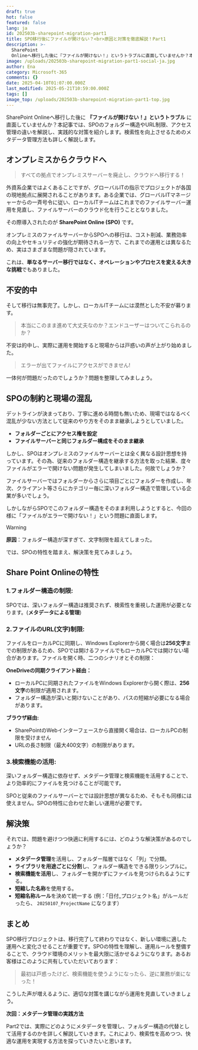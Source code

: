 ```yaml
---
draft: true
hot: false
featured: false
lang: ja
id: 202503b-sharepoint-migration-part1
title: SPO移行後にファイルが開けない？<br>原因と対策を徹底解説！Part1
description: >-
  SharePoint
  Onlineへ移行した後に『ファイルが開けない！』というトラブルに直面していませんか？本記事では、SPOのフォルダー構造やURL制限、アクセス管理の違いを解説し、実践的な対策を紹介します。検索性を向上させるためのメタデータ管理方法も詳しく解説！ 
image: /uploads/202503b-sharepoint-migration-part1-social-ja.jpg
author: Ena
category: Microsoft-365
comments: {}
date: 2025-04-10T01:07:00.000Z
last_modified: 2025-05-21T10:59:00.000Z
tags: []
image_top: /uploads/202503b-sharepoint-migration-part1-top.jpg
---
```

SharePoint Onlineへ移行した後に **『ファイルが開けない！』というトラブル** に直面していませんか？本記事では、SPOのフォルダー構造やURL制限、アクセス管理の違いを解説し、実践的な対策を紹介します。検索性を向上させるためのメタデータ管理方法も詳しく解説します。

<!--more-->

## オンプレミスからクラウドへ

> すべての拠点でオンプレミスサーバーを廃止し、クラウドへ移行する！

外資系企業ではよくあることですが、グローバルITの指示でプロジェクトが各国の現地拠点に展開されることがあります。ある企業では、グローバルITマネージャーからの一斉号令に従い、ローカルITチームはこれまでのファイルサーバー運用を見直し、ファイルサーバーのクラウド化を行うこととなりました。

その際導入されたのが **SharePoint Online (SPO)** です。

オンプレミスのファイルサーバーからSPOへの移行は、コスト削減、業務効率の向上やセキュリティの強化が期待される一方で、これまでの運用とは異なるため、実はさまざまな問題が隠されています。<br>

これは、**単なるサーバー移行ではなく、オペレーションやプロセスを変える大きな挑戦**でもありました。

## 不安的中 

そして移行は無事完了。しかし、ローカルITチームには漠然とした不安が募ります。

> 本当にこのまま進めて大丈夫なのか？エンドユーザーはついてこられるのか？

不安は的中し、実際に運用を開始すると現場からは戸惑いの声が上がり始めました。

> エラーが出てファイルにアクセスができません!

一体何が問題だったのでしょうか？問題を整理してみましょう。


## SPOの制約と現場の混乱 
デットラインが決まっており、丁寧に進める時間も無いため、現場ではなるべく混乱が少ない方法として従来のやり方をそのまま継承しようとしていました。

* **フォルダーごとにアクセス権を設定**
* **ファイルサーバーと同じフォルダー構成をそのまま継承**

しかし、SPOはオンプレミスのファイルサーバーとは全く異なる設計思想を持っています。その為、従来のフォルダー構造を継承する方法を取った結果、度々ファイルがエラーで開けない問題が発生してしまいました。何故でしょうか？ 

ファイルサーバーではフォルダーからさらに項目ごとにフォルダーを作成し、年次、クライアント等さらにカテゴリー毎に深いフォルダー構造で管理している企業が多いでしょう。

しかしながらSPOでこのフォルダー構造をそのまま利用しようとすると、今回の様に「ファイルがエラーで開けない！」という問題に直面します。

> [!WARNING]
> **原因**：フォルダー構造が深すぎて、文字制限を超えてしまった。

では、SPOの特性を踏まえ、解決策を見てみましょう。

## Share Point Onlineの特性
### 1.フォルダー構造の制限:
SPOでは、深いフォルダー構造は推奨されず、検索性を重視した運用が必要となります。(**メタデータによる管理**) 

### 2.ファイルのURL(文字)制限:
ファイルをローカルPCに同期し、Windows Explorerから開く場合は**256文字**までの制限があるため、SPOでは開けるファイルでもローカルPCでは開けない場合があります。ファイルを開く時、二つのシナリオとその制限：

**OneDriveの同期クライアント経由：** 

* ローカルPCに同期されたファイルをWindows Explorerから開く際は、**256文字**の制限が適用されます。
* フォルダー構造が深いと開けないことがあり、パスの短縮が必要になる場合があります。<br>

**ブラウザ経由:** 

* SharePointのWebインターフェースから直接開く場合は、ローカルPCの制限を受けません
* URLの長さ制限（最大400文字）の制限があります。

### 3.検索機能の活用:
深いフォルダー構造に依存せず、メタデータ管理と検索機能を活用することで、より効率的にファイルを見つけることが可能です。

SPOと従来のファイルサーバーとでは設計思想が異なるため、そもそも同様には使えません。SPOの特性に合わせた新しい運用が必要です。

## 解決策
それでは、問題を避けつつ快適に利用するには、どのような解決策があるのでしょうか？

* **メタデータ管理**を活用し、フォルダー階層ではなく「列」で分類。
* **ライブラリを用途ごとに分割**し、フォルダー構造をできる限りシンプルに。 
* **検索機能を活用**し、フォルダーを開かずにファイルを見つけられるようにする。
* **短縮した名称**を使用する。
* **短縮名称ルール**を決めて統一する (例：「日付_プロジェクト名」がルールだったら、 `20250107_ProjectName` になります） 

## まとめ
SPO移行プロジェクトは、移行完了して終わりではなく、新しい環境に適した運用へと変化させることが重要です。SPOの特性を理解し、運用ルールを整備することで、クラウド環境のメリットを最大限に活かせるようになります。あるお客様はこのように共有していただいております：

> 最初は戸惑ったけど、検索機能を使うようになったら、逆に業務が楽になった！

こうした声が増えるように、適切な対策を講じながら運用を見直していきましょう。

**次回：メタデータ管理の実践方法**

Part2では、実際にどのようにメタデータを管理し、フォルダー構造の代替として活用するのかを詳しく解説していきます。これにより、検索性を高めつつ、快適な運用を実現する方法を探っていきたいと思います。
